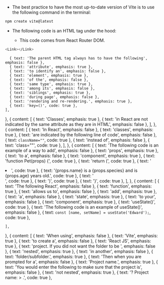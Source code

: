 - The best practice to have the most up-to-date version of Vite is to use the following command in the terminal:

```bash
npm create vite@latest
```

- The following code is an HTML <a> tag under the hood:
  - This code comes from React Router DOM.

```bash
<Link></Link>
```

      { text: 'The parent HTML tag always has to have the following', emphasis: false },
      { text: 'attribute', emphasis: true },
      { text: 'to identify an', emphasis: false },
      { text: 'element', emphasis: true },
      { text: 'of the', emphasis: false },
      { text: 'same type', emphasis: true },
      { text: 'among its', emphasis: false },
      { text: 'siblings', emphasis: true },
      { text: 'during page', emphasis: false },
      { text: 'rendering and re-rendering.', emphasis: true },
      { text: 'key=()', code: true },
    ],
  },
  {
    content: [
      { text: 'Classes', emphasis: true },
      { text: 'in React are not indicated by the same attribute as they are in HTML', emphasis: false },
    ],
  },
  {
    content: [
      { text: 'In React', emphasis: false },
      { text: 'classes', emphasis: true },
      { text: 'are indicated by the following line of code', emphasis: false },
      { text: `className=""`, code: true },
      { text: 'instead of', emphasis: false },
      { text: 'class=""', code: true },
    ],
  },
  {
    content: [
      { text: 'The following code is an example of a way to add', emphasis: false },
      { text: 'props', emphasis: true },
      { text: 'to a', emphasis: false },
      { text: 'component', emphasis: true },
      { text: 'function Pet(props) {', code: true },
      { text: 'return (', code: true },
      { text: '<li>', code: true },
      { text: '{props.name} is a {props.species} and is {props.age} years old.', code: true },
      { text: '</li>', code: true },
      { text: ')', code: true },
      { text: '}', code: true },
    ],
  },
  {
    content: [
      { text: 'The following React', emphasis: false },
      { text: 'function', emphasis: true },
      { text: 'allows us to', emphasis: false },
      { text: 'add', emphasis: true },
      { text: 'a', emphasis: false },
      { text: 'state', emphasis: true },
      { text: 'to your', emphasis: false },
      { text: 'component', emphasis: true },
      { text: 'useState()', code: true },
      { text: 'The following code is an example of useState()', emphasis: false },
      { text: `const [name, setName] = useState('Edward');`, code: true },

    ],
  },
  {
    content: [
      { text: 'When using', emphasis: false },
      { text: 'Vite', emphasis: true },
      { text: 'to create a', emphasis: false },
      { text: 'React JS', emphasis: true },
      { text: 'project. If you did not want the folder to be ', emphasis: false },
      { text: 'nested', emphasis: true },
      { text: 'in another', emphasis: false },
      { text: 'folder/subfolder.', emphasis: true },
      { text: 'Then when you are prompted for a', emphasis: false },
      { text: 'Project name.', emphasis: true },
      { text: 'You would enter the following to make sure that the project is', emphasis: false },
      { text: 'not nested', emphasis: true },
      { text: '? Project name: > .', code: true },
